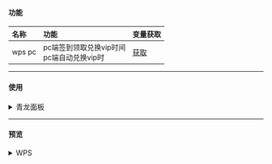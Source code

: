 #### 功能
| 名称     | 功能                                                                      | 变量获取                          |
|:-------|:------------------------------------------------------------------------|:------------------------------|
| wps pc | pc端签到领取兑换vip时间<br/>pc端自动兑换vip时 <br/> | [获取](https://vip.wps.cn/home)                                                                   |                               |

---
#### 使用
<details> <summary>青龙面板</summary>

##### 拉库
```
ql repo https://github.com/ytt447735/automation.git wps.py fun|notify.py fun main py
```
##### 环境变量
PC(day等于每日签到时自动兑换天数，可不设)：
```
wps_pc
wpsua=***;wps_sid=***;day=1
```
#### 验证码识别配置
采用的是百度的手写文字识别功能，[获取](https://console.bce.baidu.com/ai/?_=1722298138766#/ai/ocr/overview/index)
在"/fun/baidu.py"文件内修改"API_KEY"、"SECRET_KEY"的值
</details>

---
#### 预览
<details> <summary>WPS</summary>

![WPS](image/1.png)
</details>